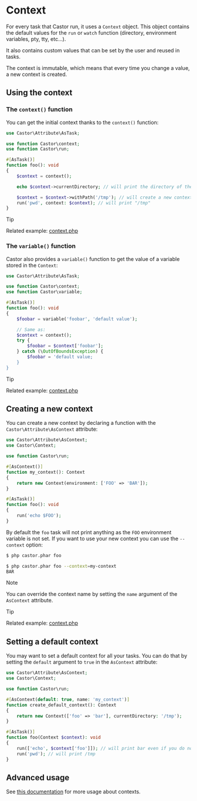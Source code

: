 # Context

For every task that Castor run, it uses a `Context` object. This object
contains the default values for the `run` or `watch` function (directory,
environment variables, pty, tty, etc...).

It also contains custom values that can be set by the user and reused in
tasks.

The context is immutable, which means that every time you change a value, a new
context is created.

## Using the context

### The `context()` function

You can get the initial context thanks to the `context()` function:

```php
use Castor\Attribute\AsTask;

use function Castor\context;
use function Castor\run;

#[AsTask()]
function foo(): void
{
    $context = context();

    echo $context->currentDirectory; // will print the directory of the castor.php file

    $context = $context->withPath('/tmp'); // will create a new context where the current directory is /tmp
    run('pwd', context: $context); // will print "/tmp"
}
```

> [!TIP]
> Related example: [context.php](https://github.com/jolicode/castor/blob/main/examples/context.php)

### The `variable()` function

Castor also provides a `variable()` function to get the value of a variable
stored in the `Context`:

```php
use Castor\Attribute\AsTask;

use function Castor\context;
use function Castor\variable;

#[AsTask()]
function foo(): void
{
    $foobar = variable('foobar', 'default value');

    // Same as:
    $context = context();
    try {
        $foobar = $context['foobar'];
    } catch (\OutOfBoundsException) {
        $foobar = 'default value;
    }
}
```

> [!TIP]
> Related example: [context.php](https://github.com/jolicode/castor/blob/main/examples/context.php)

## Creating a new context

You can create a new context by declaring a function with
the `Castor\Attribute\AsContext` attribute:

```php
use Castor\Attribute\AsContext;
use Castor\Context;

use function Castor\run;

#[AsContext()]
function my_context(): Context
{
    return new Context(environment: ['FOO' => 'BAR']);
}

#[AsTask()]
function foo(): void
{
    run('echo $FOO');
}
```

By default the `foo` task will not print anything as the `FOO` environment
variable is not set. If you want to use your new context you can use
the `--context` option:

```bash
$ php castor.phar foo

$ php castor.phar foo --context=my-context
BAR
```

> [!NOTE]
> You can override the context name by setting the `name` argument of the
> `AsContext` attribute.

> [!TIP]
> Related example: [context.php](https://github.com/jolicode/castor/blob/main/examples/context.php)

## Setting a default context

You may want to set a default context for all your tasks. You can do that by
setting the `default` argument to `true` in the `AsContext` attribute:

```php
use Castor\Attribute\AsContext;
use Castor\Context;

use function Castor\run;

#[AsContext(default: true, name: 'my_context')]
function create_default_context(): Context
{
    return new Context(['foo' => 'bar'], currentDirectory: '/tmp');
}

#[AsTask()]
function foo(Context $context): void
{
    run(['echo', $context['foo']]); // will print bar even if you do not use the --context option
    run('pwd'); // will print /tmp
}
```

## Advanced usage

See [this documentation](going-further/interacting-with-castor/advanced-context.md) for more usage about
contexts.
